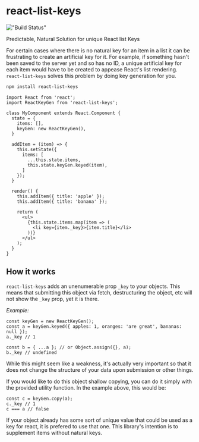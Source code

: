 # react-list-keys

!["Build Status"](https://travis-ci.org/chrants/react-list-keys.svg?branch=master "Build status")

Predictable, Natural Solution for unique React list Keys

For certain cases where there is no natural key for an item in a list it can be frustrating to create an artificial key for it. 
For example, if something hasn't been saved to the server yet and so has no ID, a unique artificial key for each item would have to be created to appease React's list rendering.
`react-list-keys` solves this problem by doing key generation for you.

```bash
npm install react-list-keys
```

```node
import React from 'react';
import ReactKeyGen from 'react-list-keys';

class MyComponent extends React.Component {
  state = {
    items: [],
    keyGen: new ReactKeyGen(),
  }

  addItem = (item) => {
    this.setState({
      items: [
        ...this.state.items,
        this.state.keyGen.keyed(item),
      ]
    });
  }

  render() {
    this.addItem({ title: 'apple' });
    this.addItem({ title: 'banana' });

    return (
      <ul>
        {this.state.items.map(item => (
          <li key={item._key}>{item.title}</li>
        ))}
      </ul>
    );
  }
}
```

## How it works
`react-list-keys` adds an unenumerable prop `_key` to your objects.
This means that submitting this object via fetch, destructuring the object,
etc will not show the `_key` prop, yet it is there.

*Example:*

```node
const keyGen = new ReactKeyGen();
const a = keyGen.keyed({ apples: 1, oranges: 'are great', bananas: null });
a._key // 1

const b = { ...a }; // or Object.assign({}, a);
b._key // undefined
```

While this might seem like a weakness, it's actually very important so that it does not change the structure of your data upon submission or other things.

If you would like to do this object shallow copying, you can do it simply with the provided utility function. In the example above, this would be:

```node
const c = keyGen.copy(a);
c._key // 1
c === a // false
```

If your object already has some sort of unique value that could be used as a key for react, it is prefered to use that one. This library's intention is to supplement items without natural keys.
